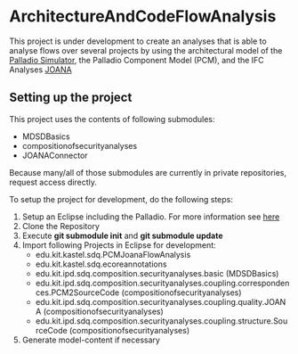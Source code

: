 # ArchitectureAndCodeFlowAnalysis
This project is under development to create an analyses that is able to analyse flows over several projects by using the architectural model of the [Palladio Simulator](https://www.palladio-simulator.com/home/), the Palladio Component Model (PCM), and the IFC Analyses [JOANA](https://pp.ipd.kit.edu/projects/joana/) 


## Setting up the project
This project uses the contents of following submodules:

- MDSDBasics
- compositionofsecurityanalyses
- JOANAConnector

Because many/all of those submodules are currently in private repositories, request access directly. 

To setup the project for development, do the following steps:

1. Setup an Eclipse including the Palladio. For more information see [here](https://sdqweb.ipd.kit.edu/wiki/PCM_4.3)
2. Clone the Repository
3. Execute **git submodule init** and **git submodule update**  
4. Import following Projects in Eclipse for development:
    - edu.kit.kastel.sdq.PCMJoanaFlowAnalysis
    - edu.kit.kastel.sdq.ecoreannotations
    -  edu.kit.ipd.sdq.composition.securityanalyses.basic (MDSDBasics)
    - edu.kit.ipd.sdq.composition.securityanalyses.coupling.correspondences.PCM2SourceCode (compositionofsecurityanalyses)
    - edu.kit.ipd.sdq.composition.securityanalyses.coupling.quality.JOANA (compositionofsecurityanalyses)
    - edu.kit.ipd.sdq.composition.securityanalyses.coupling.structure.SourceCode (compositionofsecurityanalyses)
5. Generate model-content if necessary






